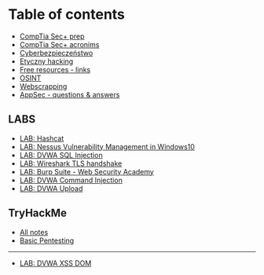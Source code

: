 # Table of contents

* [CompTia Sec+ prep](README.md)
* [CompTia Sec+ acronims](comptia-sec+-acronims.md)
* [Cyberbezpieczeństwo](cyberbezpieczenstwo.md)
* [Etyczny hacking](<README (1).md>)
* [Free resources - links](free-resources-links.md)
* [OSINT](osint.md)
* [Webscrapping](webscrapping.md)
* [AppSec - questions & answers](<README (2).md>)

## LABS

* [LAB: Hashcat](labs/lab-hashcat.md)
* [LAB: Nessus Vulnerability Management in Windows10](labs/lab-nessus-vulnerability-management-in-windows10.md)
* [LAB: DVWA SQL Injection](labs/sql-injection.md)
* [LAB: Wireshark TLS handshake](labs/lab-wireshark-tls-handshake.md)
* [LAB: Burp Suite - Web Security Academy](labs/lab-burp-suite-web-security-academy.md)
* [LAB: DVWA Command Injection](labs/lab-dvwa-command-injection.md)
* [LAB: DVWA Upload](labs/lab-dvwa-upload.md)

## TryHackMe

* [All notes](tryhackme/thm.md)
* [Basic Pentesting](tryhackme/basic-pentesting.md)

***

* [LAB: DVWA XSS DOM](lab-dvwa-xss-dom.md)

